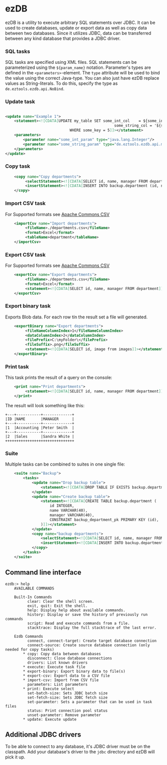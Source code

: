 # ezDB

ezDB is a utility to execute arbitrary SQL statements over JDBC. 
It can be used to create databases, update or export data as well as copy data between two databases. 
Since it utilizes JDBC, data can be transferred between any kind database that provides a JDBC driver. 

    
### SQL tasks

SQL tasks are specified using XML files. 
SQL statements can be parameterized using the `${param_name}` notation. 
Parameter's types are defined in the `<parameters>`-element. 
The `type` attribute will be used to bind the value using the correct Java-type.
You can also just have ezDB replace values as String-literals. 
To do this, specify the type as `de.eztools.ezdb.api.NoBind`.

### Update task

```xml

<update name="Example 1">
    <statement><![CDATA[UPDATE my_table SET some_int_col    = ${some_int_param},
                                                 some_string_col = '${some_string_param}'
                             WHERE some_key = 5]]></statement>
    <parameters>
        <parameter name="some_int_param" type="java.lang.Integer"/>
        <parameter name="some_string_param" type="de.eztools.ezdb.api.model.NoBind"/>
    </parameters>
</update>
```   

### Copy task

```xml
    <copy name="Copy departments">
         <selectStatement><![CDATA[SELECT id, name, manager FROM department]]></selectStatement>
         <insertStatement><![CDATA[INSERT INTO backup.department (id, name, manager) VALUES (?, ?, ?)]]></insertStatement>
    </copy>
```  

### Import CSV task

For Supported formats see [Apache Commons CSV](https://commons.apache.org/proper/commons-csv/apidocs/org/apache/commons/csv/CSVFormat.Predefined.html)

```xml
    <importCsv name="Import departments">
         <fileName>./departments.csv</fileName>
         <format>Excel</format>
         <tableName>department</tableName>
    </importCsv>
```   

### Export CSV task

For Supported formats see [Apache Commons CSV](https://commons.apache.org/proper/commons-csv/apidocs/org/apache/commons/csv/CSVFormat.Predefined.html)

```xml
    <exportCsv name="Export departments">
         <fileName>./departments.csv</fileName>
         <format>Excel</format>
         <statement><![CDATA[SELECT id, name, manager FROM department]]></statement>
    </exportCsv>
```   

### Export binary task

Exports Blob data. For each row tín the result set a file will generated.

```xml
    <exportBinary name="Export departments">
         <fileNameColumnIndex>1</fileNameColumnIndex>
         <dataColumnIndex>2</dataColumnIndex>
         <filePrefix>C:\myFolder\</filePrefix>
         <fileSuffix>.png</fileSuffix>
         <statement><![CDATA[SELECT id, image from images]]></statement>
    </exportBinary>
```   

### Print task

This task prints the result of a query on the console:

```xml
    <print name="Print departments">
         <statement><![CDATA[SELECT id, name, manager FROM department]]></statement>
    </print>
```   
        
The result will look something like this:

    +---+-----------+-------------+
    |ID |NAME       |MANAGER      |
    +---+-----------+-------------+
    |1  |Accounting |Peter Smith  |
    +---+-----------+-------------+
    |2  |Sales      |Sandra White |
    +++++++++++++++++++++++++++++++
    
### Suite

Multiple tasks can be combined to suites in one single file:
```xml
    <suite name="Backup">
        <tasks>
            <update name="Drop backup table">
                <statement><![CDATA[DROP TABLE IF EXISTS backup.department CASCADE]]></statement>
            </update>
            <update name="Create backup table">
                <statement><![CDATA[CREATE TABLE backup.department (
                    id INTEGER,
                    name VARCHAR(40),
                    manager VARCHAR(40),
                    CONSTRAINT backup_department_pk PRIMARY KEY (id),
                )]]></statement>
            </update>
            <copy name="backup departments">
                <selectStatement><![CDATA[SELECT id, name, manager FROM hr.department]]></selectStatement>
                <insertStatement><![CDATA[INSERT INTO backup.department (id, name, manager) VALUES (?, ?, ?)]]></insertStatement>
            </copy>
        </tasks>
    </suite>
```    
## Command line interface

    ezdb:> help
        AVAILABLE COMMANDS
        
        Built-In Commands
              clear: Clear the shell screen.
              exit, quit: Exit the shell.
              help: Display help about available commands.
              history: Display or save the history of previously run commands
              script: Read and execute commands from a file.
              stacktrace: Display the full stacktrace of the last error.
        
        Ezdb Commands
              connect, connect-target: Create target database connection
              connect-source: Create source database connection (only needed for copy tasks)
            * copy: Copy data between databases
              disconnect: Close database connections
              drivers: List known drivers
            * execute: Execute task file
            * export-binary: Export binary data to file(s)
            * export-csv: Export data to a CSV file
            * import-csv: Import from CSV file
              parameters: List parameters
            * print: Execute select
              set-batch-size: Sets JDBC batch size
              set-fetch-size: Sets JDBC fetch size
              set-parameter: Sets a parameter that can be used in task files
              status: Print connection pool status
              unset-parameter: Remove parameter
            * update: Execute update


## Additional JDBC drivers

To be able to connect to any database, it's JDBC driver must be on the classpath. 
Add your database's driver to the `jdbc` directory and ezDB will pick it up.